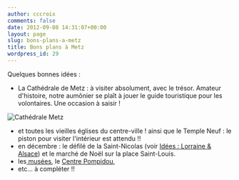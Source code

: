 ```yaml
---
author: cccroix
comments: false
date: 2012-09-08 14:31:07+00:00
layout: page
slug: bons-plans-a-metz
title: Bons plans à Metz
wordpress_id: 29
---
```


Quelques bonnes idées :
	
* La Cathédrale de Metz : à visiter absolument, avec le trésor. Amateur d'histoire, notre aumônier se plaît à jouer le guide touristique pour les volontaires. Une occasion à saisir !  

![Cathédrale Metz](http://upload.wikimedia.org/wikipedia/commons/5/59/Metz_cathedrale_saint_etienne_vue_en_bas_rue_d_estree_sous_lumiere_hiver.jpg)

* et toutes les vieilles églises du centre-ville ! ainsi que le Temple Neuf : le piston pour visiter l'intérieur est attendu !!
* en décembre : le défilé de la Saint-Nicolas (voir [Idées : Lorraine & Alsace](http://cccroixmetz.wordpress.com/idees-lorraine-alsace/)) et le marché de Noël sur la place Saint-Louis.
* les[ musées](http://musee.metzmetropole.fr/), le [Centre Pompidou](http://www.centrepompidou-metz.fr/),
* etc... à compléter !!
